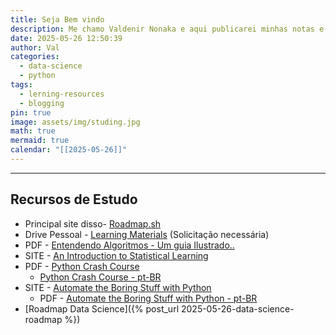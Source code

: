 ```yaml
---
title: Seja Bem vindo
description: Me chamo Valdenir Nonaka e aqui publicarei minhas notas e estudos. Além de diversos recursos e materiais focados em TI e Data Science.
date: 2025-05-26 12:50:39
author: Val
categories:
  - data-science
  - python
tags:
  - lerning-resources
  - blogging
pin: true
image: assets/img/studing.jpg
math: true
mermaid: true
calendar: "[[2025-05-26]]"
---
```




---

## Recursos de Estudo

- Principal site disso- [Roadmap.sh](https://roadmap.sh/ai-data-scientist)
- Drive Pessoal - [Learning Materials](https://drive.google.com/drive/folders/1IT0Wk-IXt7gjkz3qSmlozSBZGPPfQkEI?usp=sharing) (Solicitação necessária) 
- PDF - [Entendendo Algoritmos - Um guia Ilustrado..](https://drive.google.com/file/d/1yPVHrwfOZFXjwCm8gz25GMYmu_pRZPay/view?usp=sharing)
- SITE - [An Introduction to Statistical Learning](https://www.statlearning.com/)
- PDF - [Python Crash Course](https://drive.google.com/file/d/1hJreVYa18bbyRQUl0jSct4twdkBrI1p6/view?usp=sharing)
	- [Python Crash Course - pt-BR](https://drive.google.com/file/d/1-A3ZNliYn33Xql3N9JADdtfQAiJtDpt2/view?usp=sharing)
- SITE - [Automate the Boring Stuff with Python](https://automatetheboringstuff.com/)
	- PDF - [Automate the Boring Stuff with Python - pt-BR](https://drive.google.com/file/d/1xfnOstE0haTd2vmXRdhMOGWMOetWTpoP/view?usp=sharing)
- [Roadmap Data Science]({% post_url 2025-05-26-data-science-roadmap %})









